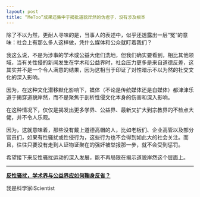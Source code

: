 ```yaml
---
layout: post
title: “MeToo”成果还集中于揭批道貌岸然的伪君子，没有涉及根本
---
```


除了不以为然，更耐人寻味的是，当事人的表述中，似乎还透露出一层“冤”的意味：社会上有那么多人这样做，凭什么媒体和公众就盯着我们？

我这么说，不是为涉事的学术或公益大佬们洗地，但我们确实要看到，相比其他领域，当有关性侵的新闻发生在学术和公益界时，社会压力更多是来自道德反差，这其实并不是一个令人满意的结果，因为这相当于印证了对性暗示不以为然的社交文化的深入影响。

因为，在这种文化潜移默化影响下，媒体（不论是传统媒体还是自媒体）都津津乐道于揭穿道貌岸然，而不是聚焦于剖析性侵文化本身的伤害和深入影响。

在这种情况下，仅仅是揭发出更多学界、公益界、最新又扩大到宗教界的不检点大佬，并不令人乐观。

因为，这就意味着，那些没有戴上道德高帽的人，比如老板们、企业高管以及部分官员们，如果有性骚扰或性侵行为，这些行为也不会得到如此大的社会关注。而且，往往只要没有走到人证物证聚在的强奸被举报那一步，就不会受到惩罚。 

希望接下来反性骚扰运动的深入发展，能不再局限在揭示道貌岸然这个层面上。

---

**[反性骚扰，学术界与公益界应如何鞠身反省？](https://tech.sina.com.cn/d/f/2018-08-08/doc-ihhkuskt6382542.shtml)**

我是科学家iScientist
